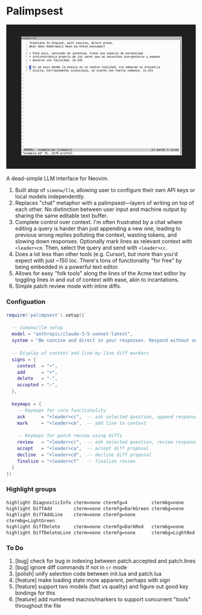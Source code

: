 # Palimpsest

![demo](https://raw.githubusercontent.com/tobyshooters/palimpsest/master/assets/translate.gif)

A dead-simple LLM interface for Neovim.

1. Built atop of `simonw/llm`, allowing user to configure their own API keys or
   local models independently.
2. Replaces "chat" metaphor with a palimpsest—layers of writing on top of
   each other. No distinction between user input and machine output by sharing
   the same editable text buffer.
3. Complete control over context. I'm often frustrated by a chat where editing
   a query is harder than just appending a new one, leading to previous wrong
   replies polluting the context, wasting tokens, and slowing down responses.
   Optionally mark lines as relevant context with `<leader>cm`. Then, select the
   query and send with `<leader>cc`.
4. Does a lot less than other tools (e.g. Cursor), but more than you'd expect
   with just ~150 loc. There's tons of functionality "for free" by being
   embedded in a powerful text editor.
5. Allows for easy "folk tools" along the lines of the Acme text editor by
   toggling lines in and out of context with ease, akin to incantations.
6. Simple patch review mode with inline diffs.


### Configuation

```lua
require('palimpsest').setup({

  -- simonw/llm setup
  model = "anthropic/claude-3-5-sonnet-latest",
  system = "Be concise and direct in your responses. Respond without unnecessary explanation.",
  
  -- Display of context and line-by-line diff markers
  signs = {
    context  = "∙",
    add      = "+",
    delete   = "-",
    accepted = "✓",
  },
  
  keymaps = {
    -- Keymaps for core functionality
    ask      = "<leader>cc",  -- ask selected question, append response
    mark     = "<leader>cm",  -- add line to context
    
    -- Keymaps for patch review using diffs
    review   = "<leader>cr",  -- ask selected question, review response diff 
    accept   = "<leader>ca",  -- accept diff proposal
    decline  = "<leader>cd",  -- decline diff proposal
    finalize = "<leader>cf"   -- finalize review
  }
})
```

### Highlight groups

```vim
highlight DiagnosticInfo cterm=none ctermfg=4         ctermbg=none
highlight DiffAdd        cterm=none ctermfg=DarkGreen ctermbg=none
highlight DiffAddLine    cterm=none ctermfg=none      ctermbg=LightGreen
highlight DiffDelete     cterm=none ctermfg=DarkRed   ctermbg=none
highlight DiffDeleteLine cterm=none ctermfg=none      ctermbg=LightRed
```

### To Do

1. [bug] check for bug in indexing between patch.accepted and patch.lines
3. [bug] ignore diff commands if not in `cr` mode
5. [polish] unify selection code between init.lua and patch.lua
4. [feature] make loading state more apparent, perhaps with sign
7. [feature] support two models (fast vs quality) and figure out good key bindings for this
8. [feature] add numbered macros/markers to support concurrent "tools" throughout the file
